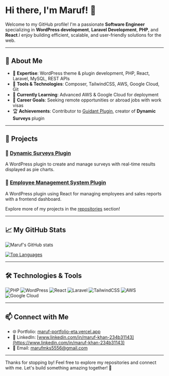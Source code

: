 # Hi there, I'm Maruf! 👋

Welcome to my GitHub profile! I'm a passionate **Software Engineer** specializing in **WordPress development**, **Laravel Development**, **PHP**, and **React**.I enjoy building efficient, scalable, and user-friendly solutions for the web.

---

## 🚀 About Me

- 🌟 **Expertise**: WordPress theme & plugin development, PHP, React, Laravel, MySQL, REST APIs
- 🔧 **Tools & Technologies**: Composer, TailwindCSS, AWS, Google Cloud, Git
- 🧠 **Currently Learning**: Advanced AWS & Google Cloud for deployment
- 🎯 **Career Goals**: Seeking remote opportunities or abroad jobs with work visas
- 🏆 **Achievements**: Contributor to [Guidant Plugin](https://wordpress.org/plugins/guidant/), creator of **Dynamic Surveys** plugin

---

## 💼 Projects

### 🔹 [Dynamic Surveys Plugin](https://github.com/marufmks/dynamic-surveys)
A WordPress plugin to create and manage surveys with real-time results displayed as pie charts.

### 🔹 [Employee Management System Plugin](https://github.com/marufmks/employee-management-system)
A WordPress plugin using React for managing employees and sales reports with a frontend dashboard.

Explore more of my projects in the [repositories](https://github.com/marufmks?tab=repositories) section!

---

## 📈 My GitHub Stats

![Maruf's GitHub stats](https://github-readme-stats.vercel.app/api?username=marufmks&show_icons=true&theme=radical&cache_seconds=1800)

[![Top Languages](https://github-readme-stats.vercel.app/api/top-langs/?username=marufmks&layout=compact&theme=radical&cache_seconds=1800)](https://github.com/marufmks/github-readme-stats)

---

## 🛠️ Technologies & Tools

![PHP](https://img.shields.io/badge/PHP-777BB4?style=for-the-badge&logo=php&logoColor=white)
![WordPress](https://img.shields.io/badge/WordPress-21759B?style=for-the-badge&logo=wordpress&logoColor=white)
![React](https://img.shields.io/badge/React-61DAFB?style=for-the-badge&logo=react&logoColor=black)
![Laravel](https://img.shields.io/badge/Laravel-FF2D20?style=for-the-badge&logo=laravel&logoColor=white)
![TailwindCSS](https://img.shields.io/badge/TailwindCSS-06B6D4?style=for-the-badge&logo=tailwindcss&logoColor=white)
![AWS](https://img.shields.io/badge/AWS-232F3E?style=for-the-badge&logo=amazon-aws&logoColor=white)
![Google Cloud](https://img.shields.io/badge/Google%20Cloud-4285F4?style=for-the-badge&logo=google-cloud&logoColor=white)

---

## 📫 Connect with Me

- 🌐 Portfolio: [maruf-portfolio-eta.vercel.app](https://maruf-portfolio-eta.vercel.app/)
- 💼 LinkedIn: [www.linkedin.com/in/maruf-khan-234b31143](https://www.linkedin.com/in/maruf-khan-234b31143)
- 📧 Email: marufmks5556@gmail.com

---

Thanks for stopping by! Feel free to explore my repositories and connect with me. Let's build something amazing together! 🚀
